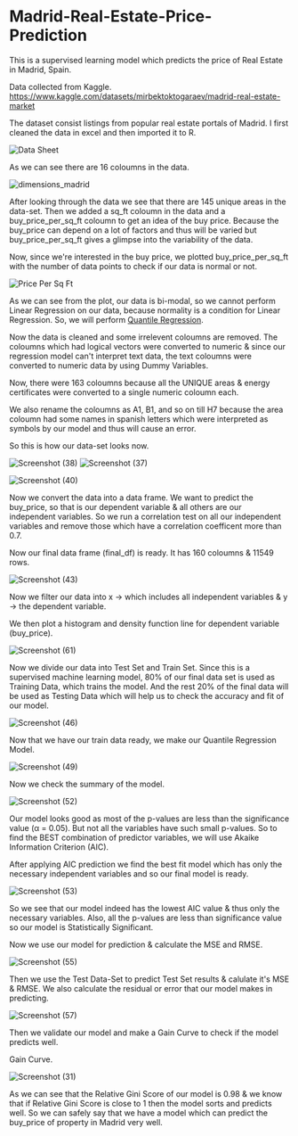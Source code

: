 # Madrid-Real-Estate-Price-Prediction
This is a supervised learning model which predicts the price of Real Estate in Madrid, Spain.

Data collected from Kaggle.
https://www.kaggle.com/datasets/mirbektoktogaraev/madrid-real-estate-market

The dataset consist listings from popular real estate portals of Madrid. I first cleaned the data in excel and then imported it to R.

![Data Sheet](https://user-images.githubusercontent.com/97380339/164229661-9ddcf118-9ac9-4c68-a9e0-21127acb4b8d.png)

As we can see there are 16 coloumns in the data.

![dimensions_madrid](https://user-images.githubusercontent.com/97380339/164283751-d7891fbd-e11c-46c8-94af-d9fd7465169e.png)

After looking through the data we see that there are 145 unique areas in the data-set.
Then we added a sq_ft coloumn in the data and a buy_price_per_sq_ft coloumn to get an idea of the buy price. Because the buy_price can depend on a lot of factors and thus will be varied but buy_price_per_sq_ft gives a glimpse into the variability of the data.

Now, since we're interested in the buy price, we plotted buy_price_per_sq_ft with the number of data points to check if our data is normal or not.

![Price Per Sq Ft](https://user-images.githubusercontent.com/97380339/164281667-55990fe7-5e8c-4cef-8eb7-6e1b65f17bb8.png)

As we can see from the plot, our data is bi-modal, so we cannot perform Linear Regression on our data, because normality is a condition for Linear Regression.
So, we will perform [Quantile Regression](https://en.wikipedia.org/wiki/Quantile_regression).

Now the data is cleaned and some irrelevent coloumns are removed. The coloumns which had logical vectors were converted to numeric & since our regression model can't interpret text data, the text coloumns were converted to numeric data by using Dummy Variables.

Now, there were 163 coloumns because all the UNIQUE areas & energy certificates were converted to a single numeric coloumn each.

We also rename the coloumns as A1, B1, and so on till H7 because the area coloumn had some names in spanish letters which were interpreted as symbols by our model and thus will cause an error.

So this is how our data-set looks now.

![Screenshot (38)](https://user-images.githubusercontent.com/97380339/164284985-fb875f51-b046-41cb-bddc-62623aa72563.png)
![Screenshot (37)](https://user-images.githubusercontent.com/97380339/164284998-12a0a6d5-22eb-4662-a92d-bacc51d74804.png)

![Screenshot (40)](https://user-images.githubusercontent.com/97380339/164285289-8f569a05-af89-40eb-817f-31948857dadc.png)

Now we convert the data into a data frame.
We want to predict the buy_price, so that is our dependent variable & all others are our independent variables.
So we run a correlation test on all our independent variables and remove those which have a correlation coefficent more than 0.7.

Now our final data frame (final_df) is ready. 
It has 160 coloumns & 11549 rows.

![Screenshot (43)](https://user-images.githubusercontent.com/97380339/164286491-a3cf8a2e-bf7a-4b05-9182-701491b735fa.png)

Now we filter our data into x -> which includes all independent variables & y -> the dependent variable.

We then plot a histogram and density function line for dependent variable (buy_price).

![Screenshot (61)](https://user-images.githubusercontent.com/97380339/164293096-12477e52-962a-474e-a787-e8358eecd685.png)

Now we divide our data into Test Set and Train Set. 
Since this is a supervised machine learning model, 80% of our final data set is used as Training Data, which trains the model.
And the rest 20% of the final data will be used as Testing Data which will help us to check the accuracy and fit of our model.

![Screenshot (46)](https://user-images.githubusercontent.com/97380339/164287849-2d151ca7-914f-4b79-8711-6c9e3687b46d.png)

Now that we have our train data ready, we make our Quantile Regression Model.

![Screenshot (49)](https://user-images.githubusercontent.com/97380339/164288287-64629735-ad3b-4016-a68c-9b7f3918b040.png)

Now we check the summary of the model.

![Screenshot (52)](https://user-images.githubusercontent.com/97380339/164288672-6ee7e78a-6216-4a92-8e41-7af7b89f44e3.png)

Our model looks good as most of the p-values are less than the significance value (α = 0.05).
But not all the variables have such small p-values. So to find the BEST combination of predictor variables, we will use Akaike Information Criterion (AIC). 

After applying AIC prediction we find the best fit model which has only the necessary independent variables and so our final model is ready.

![Screenshot (53)](https://user-images.githubusercontent.com/97380339/164289679-c9299eb8-3587-4af2-8358-707e2f521e4a.png)

So we see that our model indeed has the lowest AIC value & thus only the necessary variables. Also, all the p-values are less than significance value so our model is Statistically Significant.

Now we use our model for prediction & calculate the MSE and RMSE.

![Screenshot (55)](https://user-images.githubusercontent.com/97380339/164290589-21c5c64f-a6da-4d59-99fe-fefc9039024d.png)

Then we use the Test Data-Set to predict Test Set results & calulate it's MSE & RMSE. We also calculate the residual or error that our model makes in predicting.

![Screenshot (57)](https://user-images.githubusercontent.com/97380339/164291439-dbb818e0-9b2f-4757-ab5b-b87edbfd063d.png)

Then we validate our model and make a Gain Curve to check if the model predicts well.

Gain Curve.

![Screenshot (31)](https://user-images.githubusercontent.com/97380339/164292111-ca731df3-bbc6-4bb9-94e9-339c52893bc6.png)

As we can see that the Relative Gini Score of our model is 0.98 & we know that if Relative Gini Score is close to 1 then the model sorts and predicts well.
So we can safely say that we have a model which can predict the buy_price of property in Madrid very well.


